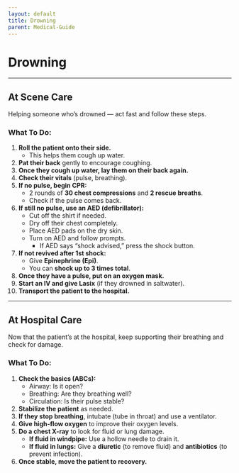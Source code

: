 ```yaml
---
layout: default
title: Drowning
parent: Medical-Guide
---
```


# Drowning

---

## At Scene Care  
Helping someone who’s drowned — act fast and follow these steps.

### What To Do:
1. **Roll the patient onto their side.**
   - This helps them cough up water.
2. **Pat their back** gently to encourage coughing.
3. **Once they cough up water, lay them on their back again.**
4. **Check their vitals** (pulse, breathing).
5. **If no pulse, begin CPR:**
   - 2 rounds of **30 chest compressions** and **2 rescue breaths**.
   - Check if the pulse comes back.
6. **If still no pulse, use an AED (defibrillator):**
   - Cut off the shirt if needed.
   - Dry off their chest completely.
   - Place AED pads on the dry skin.
   - Turn on AED and follow prompts.
     - If AED says “shock advised,” press the shock button.
7. **If not revived after 1st shock:**
   - Give **Epinephrine (Epi)**.
   - You can **shock up to 3 times total**.
8. **Once they have a pulse, put on an oxygen mask.**
9. **Start an IV and give Lasix** (if they drowned in saltwater).
10. **Transport the patient to the hospital.**

---

## At Hospital Care 
Now that the patient’s at the hospital, keep supporting their breathing and check for damage.

### What To Do:
1. **Check the basics (ABCs):**
   - Airway: Is it open?
   - Breathing: Are they breathing well?
   - Circulation: Is their pulse stable?
2. **Stabilize the patient** as needed.
3. **If they stop breathing**, intubate (tube in throat) and use a ventilator.
4. **Give high-flow oxygen** to improve their oxygen levels.
5. **Do a chest X-ray** to look for fluid or lung damage.
   - **If fluid in windpipe:** Use a hollow needle to drain it.
   - **If fluid in lungs:** Give a **diuretic** (to remove fluid) and **antibiotics** (to prevent infection).
6. **Once stable, move the patient to recovery.**